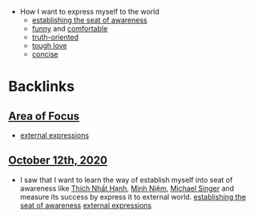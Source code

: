 - How I want to express myself to the world
    - [establishing the seat of awareness](<establishing the seat of awareness.md>)
    - [funny](<funny.md>) and [comfortable](<comfortable.md>)
    - [truth-oriented](<truth-oriented.md>)
    - [tough love](<tough love.md>)
    - [concise](<concise.md>)

# Backlinks
## [Area of Focus](<Area of Focus.md>)
- [external expressions](<external expressions.md>)

## [October 12th, 2020](<October 12th, 2020.md>)
- I saw that I want to learn the way of establish myself into seat of awareness like [Thích Nhất Hạnh](<Thích Nhất Hạnh.md>), [Minh Niệm](<Minh Niệm.md>), [Michael Singer](<Michael Singer.md>) and measure its success by express it to external world. [establishing the seat of awareness](<establishing the seat of awareness.md>) [external expressions](<external expressions.md>)

